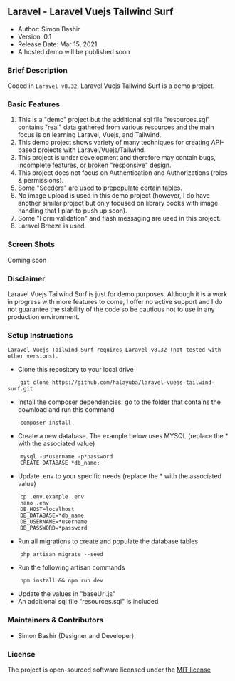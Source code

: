 ## Laravel - Laravel Vuejs Tailwind Surf

- Author: Simon Bashir
- Version: 0.1
- Release Date: Mar 15, 2021
- A hosted demo will be published soon

### Brief Description
Coded in `Laravel v8.32`, Laravel Vuejs Tailwind Surf is a demo project.

### Basic Features
1. This is a "demo" project but the additional sql file "resources.sql" contains "real" data gathered from various resources and the main focus is on learning Laravel, Vuejs, and Tailwind.
2. This demo project shows variety of many techniques for creating API-based projects with Laravel/Vuejs/Tailwind.
3. This project is under development and therefore may contain bugs, incomplete features, or broken "responsive" design.
4. This project does not focus on Authentication and Authorizations (roles & permissions).
5. Some "Seeders" are used to prepopulate certain tables.
6. No image upload is used in this demo project (however, I do have another similar project but only focused on library books with image handling that I plan to push up soon).
7. Some "Form validation" and flash messaging are used in this project.
8. Laravel Breeze is used.

### Screen Shots
Coming soon


### Disclaimer
Laravel Vuejs Tailwind Surf is just for demo purposes. Although it is a work in progress with more features to come, I offer no active support and I do not guarantee the stability of the code so be cautious not to use in any production environment.

### Setup Instructions
```
Laravel Vuejs Tailwind Surf requires Laravel v8.32 (not tested with other versions).
```


* Clone this repository to your local drive
~~~
    git clone https://github.com/halayuba/laravel-vuejs-tailwind-surf.git
~~~
* Install the composer dependencies: go to the folder that contains the download and run this command
~~~
    composer install
~~~
* Create a new database. The example below uses MYSQL (replace the * with the associated value)
~~~
    mysql -u*username -p*password
    CREATE DATABASE *db_name;
~~~
* Update .env to your specific needs (replace the * with the associated value)
~~~
    cp .env.example .env
    nano .env
    DB_HOST=localhost
    DB_DATABASE=*db_name
    DB_USERNAME=*username
    DB_PASSWORD=*password
~~~
* Run all migrations to create and populate the database tables
~~~
    php artisan migrate --seed
~~~
* Run the following artisan commands
~~~
    npm install && npm run dev
~~~
* Update the values in "baseUrl.js"
* An additional sql file "resources.sql" is included


### Maintainers & Contributors
- Simon Bashir (Designer and Developer)

### License
The project is open-sourced software licensed under the [MIT license](http://opensource.org/licenses/MIT)
